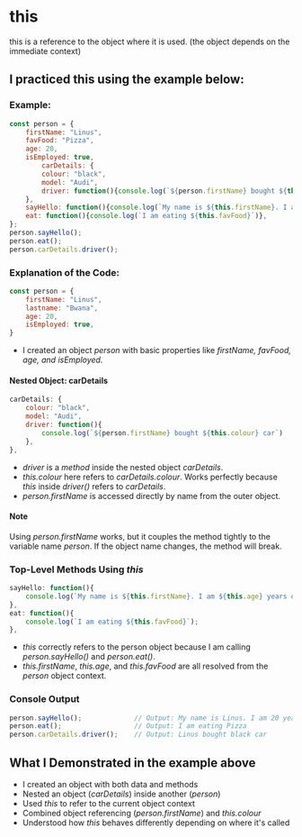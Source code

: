 # this
this is a reference to the object where it is used. (the object depends on the immediate context)  

## I practiced this using the example below:
### Example:
```javascript
const person = {
    firstName: "Linus",
    favFood: "Pizza",
    age: 20,
    isEmployed: true,
        carDetails: {
        colour: "black",
        model: "Audi",
        driver: function(){console.log(`${person.firstName} bought ${this.colour} car`)},
    },
    sayHello: function(){console.log(`My name is ${this.firstName}. I am ${this.age} years old.`)},
    eat: function(){console.log(`I am eating ${this.favFood}`)},
};
person.sayHello();
person.eat();
person.carDetails.driver();
```

### Explanation of the Code:
```javascript
const person = {
    firstName: "Linus",
    lastname: "Bwana",
    age: 20,
    isEmployed: true,
}
```
- I created an object *person* with basic properties like *firstName, favFood, age, and isEmployed.*

#### Nested Object: carDetails
```javascript
carDetails: {
    colour: "black",
    model: "Audi",
    driver: function(){
        console.log(`${person.firstName} bought ${this.colour} car`)
    },
},
```
- *driver* is a *method* inside the nested object *carDetails*.
- *this.colour* here refers to *carDetails.colour*. Works perfectly because *this* inside *driver()* refers to *carDetails*.
- *person.firstName* is accessed directly by name from the outer object.  

#### Note
Using *person.firstName* works, but it couples the method tightly to the variable name *person*. If the object name changes, the method will break.

### Top-Level Methods Using *this*
```javascript
sayHello: function(){
    console.log(`My name is ${this.firstName}. I am ${this.age} years old.`);
},
eat: function(){
    console.log(`I am eating ${this.favFood}`);
},
```
- *this* correctly refers to the person object because I am calling *person.sayHello()* and *person.eat()*.  
- *this.firstName*, *this.age*, and *this.favFood* are all resolved from the *person* object context.  

### Console Output
```javascript
person.sayHello();             // Output: My name is Linus. I am 20 years old.
person.eat();                  // Output: I am eating Pizza
person.carDetails.driver();    // Output: Linus bought black car
```

## What I Demonstrated in the example above
- I created an object with both data and methods  
- Nested an object (*carDetails*) inside another (*person*)
- Used *this* to refer to the current object context
- Combined object referencing (*person.firstName*) and *this.colour*
- Understood how *this* behaves differently depending on where it's called